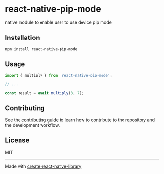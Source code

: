 # react-native-pip-mode

native module to enable user to use device pip mode

## Installation

```sh
npm install react-native-pip-mode
```

## Usage


```js
import { multiply } from 'react-native-pip-mode';

// ...

const result = await multiply(3, 7);
```


## Contributing

See the [contributing guide](CONTRIBUTING.md) to learn how to contribute to the repository and the development workflow.

## License

MIT

---

Made with [create-react-native-library](https://github.com/callstack/react-native-builder-bob)
